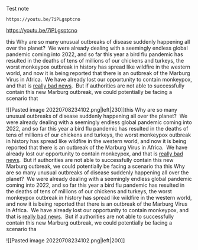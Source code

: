 
Test note

```vid
https://youtu.be/7iPLgsptcno
```
https://youtu.be/7iPLgsptcno



this Why are so many unusual outbreaks of disease suddenly happening all over the planet?  We were already dealing with a seemingly endless global pandemic coming into 2022, and so far this year a bird flu pandemic has resulted in the deaths of tens of millions of our chickens and turkeys, the worst monkeypox outbreak in history has spread like wildfire in the western world, and now it is being reported that there is an outbreak of the Marburg Virus in Africa.  We have already lost our opportunity to contain monkeypox, and that is [really bad news](http://endoftheamericandream.com/this-version-of-monkeypox-is-an-excruciatingly-painful-disease-and-it-continues-to-spread-at-an-exponential-rate/ "really bad news").  But if authorities are not able to successfully contain this new Marburg outbreak, we could potentially be facing a scenario that

![[Pasted image 20220708234102.png|left|230]]this Why are so many unusual outbreaks of disease suddenly happening all over the planet?  We were already dealing with a seemingly endless global pandemic coming into 2022, and so far this year a bird flu pandemic has resulted in the deaths of tens of millions of our chickens and turkeys, the worst monkeypox outbreak in history has spread like wildfire in the western world, and now it is being reported that there is an outbreak of the Marburg Virus in Africa.  We have already lost our opportunity to contain monkeypox, and that is [really bad news](http://endoftheamericandream.com/this-version-of-monkeypox-is-an-excruciatingly-painful-disease-and-it-continues-to-spread-at-an-exponential-rate/ "really bad news").  But if authorities are not able to successfully contain this new Marburg outbreak, we could potentially be facing a scenario tha
this Why are so many unusual outbreaks of disease suddenly happening all over the planet?  We were already dealing with a seemingly endless global pandemic coming into 2022, and so far this year a bird flu pandemic has resulted in the deaths of tens of millions of our chickens and turkeys, the worst monkeypox outbreak in history has spread like wildfire in the western world, and now it is being reported that there is an outbreak of the Marburg Virus in Africa.  We have already lost our opportunity to contain monkeypox, and that is [really bad news](http://endoftheamericandream.com/this-version-of-monkeypox-is-an-excruciatingly-painful-disease-and-it-continues-to-spread-at-an-exponential-rate/ "really bad news").  But if authorities are not able to successfully contain this new Marburg outbreak, we could potentially be facing a scenario tha

![[Pasted image 20220708234102.png|left|200]]




